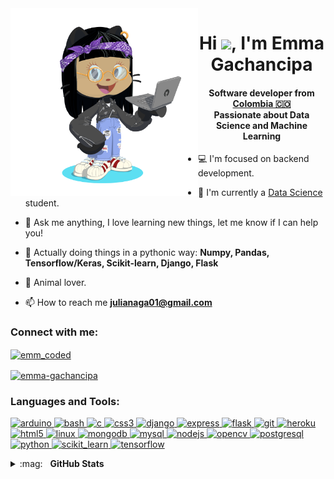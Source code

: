 <img align="left" src="octocat-rmgb.png" height="300px" padding="25px 5px">
<div>

  <h1 align="center">
    Hi <img src="https://media.giphy.com/media/hvRJCLFzcasrR4ia7z/giphy.gif" width="25px">, I'm Emma Gachancipa
  </h1>

  <h4 align="center">
    Software developer from 
    <a href="https://www.google.com/maps/place/Colombia/@4,-72z/">Colombia 🇨🇴 </a> <br/>
    Passionate about Data Science and Machine Learning
  </h4>

  - :computer: I'm focused on backend development.
  
  - 🌱 I'm currently a [Data Science](https://www.javeriana.edu.co/carrera-ciencia-de-datos) student.
  
  - 💬 Ask me anything, I love learning new things, let me know if I can help you!

  - :snake: Actually doing things in a pythonic way: **Numpy, Pandas, Tensorflow/Keras, Scikit-learn, Django, Flask**

  - :horse: Animal lover.

  - 📫 How to reach me **julianaga01@gmail.com**

</div>

<h3 align="left">
  Connect with me:
</h3>

<div align="left">
  
  <a href="https://twitter.com/emm_coded" target="blank"><img align="center" src="https://cdn.jsdelivr.net/npm/simple-icons@3.0.1/icons/twitter.svg" alt="emm_coded" height="30" width="40" /></a>

  <a href="https://linkedin.com/in/emma-gachancipa" target="blank"><img align="center" src="https://cdn.jsdelivr.net/npm/simple-icons@3.0.1/icons/linkedin.svg" alt="emma-gachancipa" height="30" width="40" /></a>

</div>

<h3 align="left">Languages and Tools:</h3>
  
<p align="left">
  
  <a href="https://www.arduino.cc/" target="_blank">
    <img src="https://cdn.worldvectorlogo.com/logos/arduino-1.svg" alt="arduino" width="40" height="40"/>
  </a>
  
  <a href="https://www.gnu.org/software/bash/" target="_blank">
    <img src="https://www.vectorlogo.zone/logos/gnu_bash/gnu_bash-icon.svg" alt="bash" width="40" height="40"/>
  </a>
 
  <a href="https://www.cprogramming.com/" target="_blank">
    <img src="https://devicons.github.io/devicon/devicon.git/icons/c/c-original.svg" alt="c" width="40" height="40"/>
  </a>
  
  <a href="https://www.w3schools.com/css/" target="_blank">
    <img src="https://devicons.github.io/devicon/devicon.git/icons/css3/css3-original-wordmark.svg" alt="css3" width="40" height="40"/>
  </a>
  
  <a href="https://www.djangoproject.com/" target="_blank">
    <img src="https://devicons.github.io/devicon/devicon.git/icons/django/django-original.svg" alt="django" width="40" height="40"/>
  </a>
  
  <a href="https://expressjs.com" target="_blank">
    <img src="https://devicons.github.io/devicon/devicon.git/icons/express/express-original-wordmark.svg" alt="express" width="40" height="40"/>
  </a>
  
  <a href="https://flask.palletsprojects.com/" target="_blank">
    <img src="https://www.vectorlogo.zone/logos/pocoo_flask/pocoo_flask-icon.svg" alt="flask" width="40" height="40"/>
  </a>
  
  <a href="https://git-scm.com/" target="_blank">
    <img src="https://www.vectorlogo.zone/logos/git-scm/git-scm-icon.svg" alt="git" width="40" height="40"/>
  </a>
  
  <a href="https://heroku.com" target="_blank">
    <img src="https://www.vectorlogo.zone/logos/heroku/heroku-icon.svg" alt="heroku" width="40" height="40"/>
  </a>
  
  <a href="https://www.w3.org/html/" target="_blank">
    <img src="https://devicons.github.io/devicon/devicon.git/icons/html5/html5-original-wordmark.svg" alt="html5" width="40" height="40"/>
  </a>
  
  <a href="https://www.linux.org/" target="_blank">
    <img src="https://devicons.github.io/devicon/devicon.git/icons/linux/linux-original.svg" alt="linux" width="40" height="40"/>
  </a>
  
  <a href="https://www.mongodb.com/" target="_blank">
    <img src="https://devicons.github.io/devicon/devicon.git/icons/mongodb/mongodb-original-wordmark.svg" alt="mongodb" width="40" height="40"/>
  </a>
  
  <a href="https://www.mysql.com/" target="_blank">
    <img src="https://devicons.github.io/devicon/devicon.git/icons/mysql/mysql-original-wordmark.svg" alt="mysql" width="40" height="40"/>
  </a>
  
  <a href="https://nodejs.org" target="_blank">
    <img src="https://devicons.github.io/devicon/devicon.git/icons/nodejs/nodejs-original-wordmark.svg" alt="nodejs" width="40" height="40"/>
  </a>
  
  <a href="https://opencv.org/" target="_blank">
    <img src="https://www.vectorlogo.zone/logos/opencv/opencv-icon.svg" alt="opencv" width="40" height="40"/>
  </a>
  
  <a href="https://www.postgresql.org" target="_blank">
    <img src="https://devicons.github.io/devicon/devicon.git/icons/postgresql/postgresql-original-wordmark.svg" alt="postgresql" width="40" height="40"/>
  </a>
  
  <a href="https://www.python.org" target="_blank">
    <img src="https://devicons.github.io/devicon/devicon.git/icons/python/python-original.svg" alt="python" width="40" height="40"/>
  </a>
  
  <a href="https://scikit-learn.org/" target="_blank">
    <img src="https://upload.wikimedia.org/wikipedia/commons/0/05/Scikit_learn_logo_small.svg" alt="scikit_learn" width="40" height="40"/>
  </a>
  
  <a href="https://www.tensorflow.org" target="_blank">
    <img src="https://www.vectorlogo.zone/logos/tensorflow/tensorflow-icon.svg" alt="tensorflow" width="40" height="40"/>
  </a>

</p>

<details>
	<summary>:mag:&nbsp;&nbsp;&nbsp;<b>GitHub Stats</b></summary>
	<br/> 
	<img src="https://github-readme-stats.vercel.app/api?username=julgachancipa&show_icons=true" alt="GitHub Stats" align="top"/>
	<img src="https://github-readme-stats.vercel.app/api/top-langs/?username=julgachancipa&layout=compact" alt="GitHub Top Languages" align="top"/>
</details>
